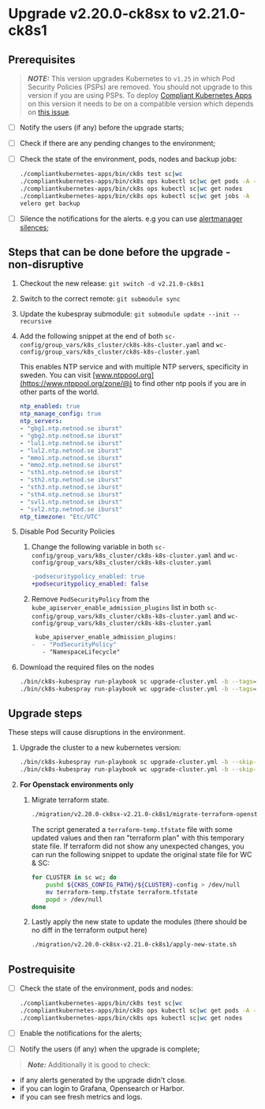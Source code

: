 # Upgrade v2.20.0-ck8sx to v2.21.0-ck8s1

## Prerequisites

> **_NOTE:_** This version upgrades Kubernetes to `v1.25` in which Pod Security Policies (PSPs) are removed. You should not upgrade to this version if you are using PSPs. To deploy [Compliant Kubernetes Apps](https://github.com/elastisys/compliantkubernetes-apps) on this version it needs to be on a compatible version which depends on [this issue](https://github.com/elastisys/compliantkubernetes-apps/issues/1218).

- [ ] Notify the users (if any) before the upgrade starts;
- [ ] Check if there are any pending changes to the environment;
- [ ] Check the state of the environment, pods, nodes and backup jobs:

    ```bash
    ./compliantkubernetes-apps/bin/ck8s test sc|wc
    ./compliantkubernetes-apps/bin/ck8s ops kubectl sc|wc get pods -A -o custom-columns=NAMESPACE:metadata.namespace,POD:metadata.name,READY-false:status.containerStatuses[*].ready,REASON:status.containerStatuses[*].state.terminated.reason | grep false | grep -v Completed
    ./compliantkubernetes-apps/bin/ck8s ops kubectl sc|wc get nodes
    ./compliantkubernetes-apps/bin/ck8s ops kubectl sc|wc get jobs -A
    velero get backup
    ```

- [ ] Silence the notifications for the alerts. e.g you can use [alertmanager silences](https://prometheus.io/docs/alerting/latest/alertmanager/#silences);

## Steps that can be done before the upgrade - non-disruptive

1. Checkout the new release: `git switch -d v2.21.0-ck8s1`

1. Switch to the correct remote: `git submodule sync`

1. Update the kubespray submodule: `git submodule update --init --recursive`

1. Add the following snippet at the end of both `sc-config/group_vars/k8s_cluster/ck8s-k8s-cluster.yaml` and `wc-config/group_vars/k8s_cluster/ck8s-k8s-cluster.yaml`

    This enables NTP service and with multiple NTP servers, specificity in sweden.
    You can visit [www.ntppool.org](https://www.ntppool.org/zone/@) to find other ntp pools if you are in other parts of the world.

    ```yaml
    ntp_enabled: true
    ntp_manage_config: true
    ntp_servers:
    - "gbg1.ntp.netnod.se iburst"
    - "gbg2.ntp.netnod.se iburst"
    - "lul1.ntp.netnod.se iburst"
    - "lul2.ntp.netnod.se iburst"
    - "mmo1.ntp.netnod.se iburst"
    - "mmo2.ntp.netnod.se iburst"
    - "sth1.ntp.netnod.se iburst"
    - "sth2.ntp.netnod.se iburst"
    - "sth3.ntp.netnod.se iburst"
    - "sth4.ntp.netnod.se iburst"
    - "svl1.ntp.netnod.se iburst"
    - "svl2.ntp.netnod.se iburst"
    ntp_timezone: "Etc/UTC"
    ```

1. Disable Pod Security Policies

    1. Change the following variable in both `sc-config/group_vars/k8s_cluster/ck8s-k8s-cluster.yaml` and `wc-config/group_vars/k8s_cluster/ck8s-k8s-cluster.yaml`

        ```diff
        -podsecuritypolicy_enabled: true
        +podsecuritypolicy_enabled: false
        ```

    1. Remove `PodSecurityPolicy` from the `kube_apiserver_enable_admission_plugins` list in both `sc-config/group_vars/k8s_cluster/ck8s-k8s-cluster.yaml` and `wc-config/group_vars/k8s_cluster/ck8s-k8s-cluster.yaml`

        ```diff
         kube_apiserver_enable_admission_plugins:
        -  - "PodSecurityPolicy"
           - "NamespaceLifecycle"
        ```

1. Download the required files on the nodes

    ```bash
    ./bin/ck8s-kubespray run-playbook sc upgrade-cluster.yml -b --tags=download
    ./bin/ck8s-kubespray run-playbook wc upgrade-cluster.yml -b --tags=download
    ```

## Upgrade steps

These steps will cause disruptions in the environment.

1. Upgrade the cluster to a new kubernetes version:

    ```bash
    ./bin/ck8s-kubespray run-playbook sc upgrade-cluster.yml -b --skip-tags=download
    ./bin/ck8s-kubespray run-playbook wc upgrade-cluster.yml -b --skip-tags=download
    ```

1. **For Openstack environments only**

    1. Migrate terraform state.

        ```bash
        ./migration/v2.20.0-ck8sx-v2.21.0-ck8s1/migrate-terraform-openstack-user-data.sh
        ```

        The script generated a `terraform-temp.tfstate` file with some updated values and then ran "terraform plan" with this temporary state file.
        If terraform did not show any unexpected changes, you can run the following snippet to update the original state file for WC & SC:

        ```bash
        for CLUSTER in sc wc; do
            pushd ${CK8S_CONFIG_PATH}/${CLUSTER}-config > /dev/null
            mv terraform-temp.tfstate terraform.tfstate
            popd > /dev/null
        done
        ```

    1. Lastly apply the new state to update the modules (there should be no diff in the terraform output here)

        ```bash
        ./migration/v2.20.0-ck8sx-v2.21.0-ck8s1/apply-new-state.sh
        ```

## Postrequisite

- [ ] Check the state of the environment, pods and nodes:

    ```bash
    ./compliantkubernetes-apps/bin/ck8s test sc|wc
    ./compliantkubernetes-apps/bin/ck8s ops kubectl sc|wc get pods -A -o custom-columns=NAMESPACE:metadata.namespace,POD:metadata.name,READY-false:status.containerStatuses[*].ready,REASON:status.containerStatuses[*].state.terminated.reason | grep false | grep -v Completed
    ./compliantkubernetes-apps/bin/ck8s ops kubectl sc|wc get nodes
    ```

- [ ] Enable the notifications for the alerts;
- [ ] Notify the users (if any) when the upgrade is complete;

> **_Note:_** Additionally it is good to check:

- if any alerts generated by the upgrade didn't close.
- if you can login to Grafana, Opensearch or Harbor.
- if you can see fresh metrics and logs.
